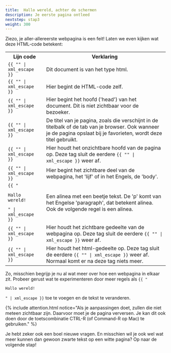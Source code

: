 ```yaml
---
title:  Hallo wereld, achter de schermen
description: Je eerste pagina ontleed
nextstep: stap3
weight: 300
---
```


Ziezo, je aller-allereerste webpagina is een feit! Laten we even kijken wat deze HTML-code betekent:
<table class="deftable">
    <tr>
        <th>Lijn code</th><th>Verklaring</th>
    </tr>
    <tr>
        <td><code>{{ "<!doctype html>" | xml_escape }}</code></td><td>Dit document is van het type html.</td>
    </tr>
    <tr>
        <td><code>{{ "<html>" | xml_escape }}</code></td><td>Hier begint de HTML-code zelf.</td>
    </tr>
    <tr>
        <td><code>{{ "<head>" | xml_escape }}</code></td><td>Hier begint het hoofd ('head') van het document. Dit is niet zichtbaar voor de bezoeker.</td>
    </tr>
    <tr>
        <td><code>{{ "<title>Mijn allereerste webpagina</title>" | xml_escape }}</code></td><td>De titel van je pagina, zoals die verschijnt in de titelbalk of de tab van je browser. Ook wanneer je de pagina opslaat bij je favorieten, wordt deze titel gebruikt.</td>
    </tr>
    <tr>
        <td><code>{{ "</head>" | xml_escape }}</code></td><td>Hier houdt het onzichtbare hoofd van de pagina op. Deze tag sluit de eerdere <code>{{ "<head>" | xml_escape }}</code> weer af.</td>
    </tr>
    <tr>
        <td><code>{{ "<body>" | xml_escape }}</code></td><td>Hier begint het zichtbare deel van de webpagina, het 'lijf' of in het Engels, de 'body'.</td>
    </tr>
    <tr>
        <td><code>{{ "<p>Hallo wereld!</p>" | xml_escape }}</code></td><td>Een alinea met een beetje tekst. De 'p' komt van het Engelse 'paragraph', dat betekent alinea. Ook de volgende regel is een alinea.</td>
    </tr>
    <tr>
        <td><code>{{ "</body>" | xml_escape }}</code></td><td>Hier houdt het zichtbare gedeelte van de webpagina op. Deze tag sluit de eerdere <code>{{ "<body>" | xml_escape }}</code> weer af.</td>
    </tr>
    <tr>
        <td><code>{{ "</html>" | xml_escape }}</code></td><td>Hier houdt het html-gedeelte op. Deze tag sluit de eerdere <code>{{ "<html>" | xml_escape }}</code> weer af. Normaal komt er na deze tag niets meer.</td>
    </tr>
</table>

Zo, misschien begrijp je nu al wat meer over hoe een webpagina in elkaar zit. Probeer gerust wat te experimenteren door meer regels als <code>{{ "<p>Hallo wereld!</p>" | xml_escape }}</code> toe te voegen en de tekst te veranderen.

{% include attention.html notice="Als je aanpassingen doet, zullen die niet meteen zichtbaar zijn. Daarvoor moet je de pagina verversen. Je kan dit ook doen door de toetscombinatie CTRL-R (of Command-R op Mac) te gebruiken." %}

Je hebt zeker ook een boel nieuwe vragen. En misschien wil je ook wel wat meer kunnen dan gewoon zwarte tekst op een witte pagina? Op naar de volgende stap!
